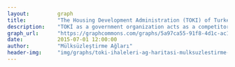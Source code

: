 ```yaml
---
layout:         graph
title:          "The Housing Development Administration (TOKI) of Turkey and It’s Contractees"
description:    "TOKİ as a government organization acts as a competitor instead of a regulator in the construction and real estate sector"
graph_url:      "https://graphcommons.com/graphs/5a97ca55-91f8-4d1c-ac18-c01a090e0a1f"
date:           2015-07-01 12:00:00
author:         "Mülksüzleştirme Ağları"
header-img:     "img/graphs/toki-ihaleleri-ag-haritasi-mulksuzlestirme-graphcommons.jpg"
---
```

